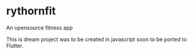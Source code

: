 # rythornfit

An opensource fitness app

This is dream project was to be created in javascript soon to be ported to Flutter.

